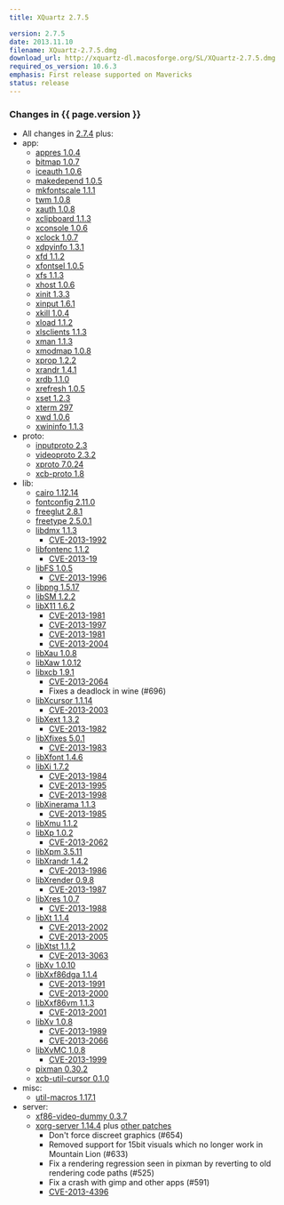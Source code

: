 ```yaml
---
title: XQuartz 2.7.5

version: 2.7.5
date: 2013.11.10
filename: XQuartz-2.7.5.dmg
download_url: http://xquartz-dl.macosforge.org/SL/XQuartz-2.7.5.dmg
required_os_version: 10.6.3
emphasis: First release supported on Mavericks
status: release
---
```


### Changes in {{ page.version }} ###
  * All changes in [2.7.4](XQuartz-2.7.4.html) plus:
  * app:
    * [appres 1.0.4](http://lists.x.org/archives/xorg-announce/2013-May/002211.html)
    * [bitmap 1.0.7](http://lists.x.org/archives/xorg-announce/2013-May/002216.html)
    * [iceauth 1.0.6](http://lists.x.org/archives/xorg-announce/2013-July/002279.html)
    * [makedepend 1.0.5](http://lists.x.org/archives/xorg-announce/2013-July/002277.html)
    * [mkfontscale 1.1.1](http://lists.x.org/archives/xorg-announce/2013-July/002267.html)
    * [twm 1.0.8](http://lists.x.org/archives/xorg-announce/2013-September/002300.html)
    * [xauth 1.0.8](http://lists.x.org/archives/xorg-announce/2013-October/002336.html)
    * [xclipboard 1.1.3](http://lists.x.org/archives/xorg-announce/2013-September/002299.html)
    * [xconsole 1.0.6](http://lists.x.org/archives/xorg-announce/2013-July/002272.html)
    * [xclock 1.0.7](http://lists.x.org/archives/xorg-announce/2013-September/002310.html)
    * [xdpyinfo 1.3.1](http://lists.x.org/archives/xorg-announce/2013-May/002217.html)
    * [xfd 1.1.2](http://lists.x.org/archives/xorg-announce/2013-July/002268.html)
    * [xfontsel 1.0.5](http://lists.x.org/archives/xorg-announce/2013-May/002213.html)
    * [xfs 1.1.3](http://lists.x.org/archives/xorg-announce/2013-April/002198.html)
    * [xhost 1.0.6](http://lists.x.org/archives/xorg-announce/2013-July/002269.html)
    * [xinit 1.3.3](http://lists.x.org/archives/xorg-announce/2013-September/002312.html)
    * [xinput 1.6.1](http://lists.x.org/archives/xorg-announce/2013-September/002321.html)
    * [xkill 1.0.4](http://lists.x.org/archives/xorg-announce/2013-September/002313.html)
    * [xload 1.1.2](http://lists.x.org/archives/xorg-announce/2013-August/002285.html)
    * [xlsclients 1.1.3](http://lists.x.org/archives/xorg-announce/2013-September/002314.html)
    * [xman 1.1.3](http://lists.x.org/archives/xorg-announce/2013-September/002302.html)
    * [xmodmap 1.0.8](http://lists.x.org/archives/xorg-announce/2013-September/002315.html)
    * [xprop 1.2.2](http://lists.x.org/archives/xorg-announce/2013-August/002290.html)
    * [xrandr 1.4.1](http://lists.x.org/archives/xorg-announce/2013-July/002270.html)
    * [xrdb 1.1.0](http://lists.x.org/archives/xorg-announce/2013-September/002316.html)
    * [xrefresh 1.0.5](http://lists.x.org/archives/xorg-announce/2013-May/002214.html)
    * [xset 1.2.3](http://lists.x.org/archives/xorg-announce/2013-August/002291.html)
    * [xterm 297](http://lists.x.org/archives/xorg/2013-September/056030.html)
    * [xwd 1.0.6](http://lists.x.org/archives/xorg-announce/2013-August/002292.html)
    * [xwininfo 1.1.3](http://lists.x.org/archives/xorg-announce/2013-May/002215.html)
  * proto:
    * [inputproto 2.3](http://lists.x.org/archives/xorg-announce/2013-March/002180.html)
    * [videoproto 2.3.2](http://lists.x.org/archives/xorg-announce/2013-July/002275.html)
    * [xproto 7.0.24](http://lists.x.org/archives/xorg-announce/2013-March/002193.html)
    * [xcb-proto 1.8](http://lists.x.org/archives/xorg-announce/2012-October/002081.html)
  * lib:
    * [cairo 1.12.14](http://cairographics.org/news/cairo-1.12.14)
    * [fontconfig 2.11.0](http://lists.freedesktop.org/archives/fontconfig/2013-October/004961.html)
    * [freeglut 2.8.1](http://freeglut.sourceforge.net/news.php)
    * [freetype 2.5.0.1](http://sourceforge.net/projects/freetype/files/freetype2/2.5.0/README/view)
    * [libdmx 1.1.3](http://lists.x.org/archives/xorg-announce/2013-May/002225.html)
      * [CVE-2013-1992](http://cve.mitre.org/cgi-bin/cvename.cgi?name=CVE-2013-1992)
    * [libfontenc 1.1.2](http://lists.x.org/archives/xorg-announce/2013-April/002204.html)
      * [CVE-2013-19](http://cve.mitre.org/cgi-bin/cvename.cgi?name=CVE-2013-19)
    * [libFS 1.0.5](http://lists.x.org/archives/xorg-announce/2013-May/002226.html)
      * [CVE-2013-1996](http://cve.mitre.org/cgi-bin/cvename.cgi?name=CVE-2013-1996)
    * [libpng 1.5.17](http://sourceforge.net/mailarchive/message.php?msg_id=31103316)
    * [libSM 1.2.2](http://lists.x.org/archives/xorg-announce/2013-September/002309.html)
    * [libX11 1.6.2](http://lists.x.org/archives/xorg-announce/2013-September/002317.html)
      * [CVE-2013-1981](http://cve.mitre.org/cgi-bin/cvename.cgi?name=CVE-2013-1981)
      * [CVE-2013-1997](http://cve.mitre.org/cgi-bin/cvename.cgi?name=CVE-2013-1997)
      * [CVE-2013-1981](http://cve.mitre.org/cgi-bin/cvename.cgi?name=CVE-2013-1981)
      * [CVE-2013-2004](http://cve.mitre.org/cgi-bin/cvename.cgi?name=CVE-2013-2004)
    * [libXau 1.0.8](http://lists.x.org/archives/xorg-announce/2013-May/002223.html)
    * [libXaw 1.0.12](http://lists.x.org/archives/xorg-announce/2013-September/002304.html)
    * [libxcb 1.9.1](http://lists.x.org/archives/xorg-announce/2013-May/002230.html)
      * [CVE-2013-2064](http://cve.mitre.org/cgi-bin/cvename.cgi?name=CVE-2013-2064)
      * Fixes a deadlock in wine (#696)
    * [libXcursor 1.1.14](http://lists.x.org/archives/xorg-announce/2013-May/002229.html)
      * [CVE-2013-2003](http://cve.mitre.org/cgi-bin/cvename.cgi?name=CVE-2013-2003)
    * [libXext 1.3.2](http://lists.x.org/archives/xorg-announce/2013-May/002240.html)
      * [CVE-2013-1982](http://cve.mitre.org/cgi-bin/cvename.cgi?name=CVE-2013-1982)
    * [libXfixes 5.0.1](http://lists.x.org/archives/xorg-announce/2013-May/002227.html)
      * [CVE-2013-1983](http://cve.mitre.org/cgi-bin/cvename.cgi?name=CVE-2013-1983)
    * [libXfont 1.4.6](http://lists.x.org/archives/xorg-announce/2013-July/002274.html)
    * [libXi 1.7.2](http://lists.x.org/archives/xorg-announce/2013-July/002257.html)
      * [CVE-2013-1984](http://cve.mitre.org/cgi-bin/cvename.cgi?name=CVE-2013-1984)
      * [CVE-2013-1995](http://cve.mitre.org/cgi-bin/cvename.cgi?name=CVE-2013-1995)
      * [CVE-2013-1998](http://cve.mitre.org/cgi-bin/cvename.cgi?name=CVE-2013-1998)
    * [libXinerama 1.1.3](http://lists.x.org/archives/xorg-announce/2013-May/002231.html)
      * [CVE-2013-1985](http://cve.mitre.org/cgi-bin/cvename.cgi?name=CVE-2013-1985)
    * [libXmu 1.1.2](http://lists.x.org/archives/xorg-announce/2013-September/002305.html)
    * [libXp 1.0.2](http://lists.x.org/archives/xorg-announce/2013-May/002232.html)
      * [CVE-2013-2062](http://cve.mitre.org/cgi-bin/cvename.cgi?name=CVE-2013-2062)
    * [libXpm 3.5.11](http://lists.x.org/archives/xorg-announce/2013-September/002306.html)
    * [libXrandr 1.4.2](http://lists.x.org/archives/xorg-announce/2013-September/002307.html)
      * [CVE-2013-1986](http://cve.mitre.org/cgi-bin/cvename.cgi?name=CVE-2013-1986)
    * [libXrender 0.9.8](http://lists.x.org/archives/xorg-announce/2013-June/002249.html)
      * [CVE-2013-1987](http://cve.mitre.org/cgi-bin/cvename.cgi?name=CVE-2013-1987)
    * [libXres 1.0.7](http://lists.x.org/archives/xorg-announce/2013-May/002233.html)
      * [CVE-2013-1988](http://cve.mitre.org/cgi-bin/cvename.cgi?name=CVE-2013-1988)
    * [libXt 1.1.4](http://lists.x.org/archives/xorg-announce/2013-May/002234.html)
      * [CVE-2013-2002](http://cve.mitre.org/cgi-bin/cvename.cgi?name=CVE-2013-2002)
      * [CVE-2013-2005](http://cve.mitre.org/cgi-bin/cvename.cgi?name=CVE-2013-2005)
    * [libXtst 1.1.2](http://lists.x.org/archives/xorg-announce/2013-May/002237.html)
      * [CVE-2013-3063](http://cve.mitre.org/cgi-bin/cvename.cgi?name=CVE-2013-2063)
    * [libXv 1.0.10](http://lists.x.org/archives/xorg-announce/2013-September/002308.html)
    * [libXxf86dga 1.1.4](http://lists.x.org/archives/xorg-announce/2013-May/002235.html)
      * [CVE-2013-1991](http://cve.mitre.org/cgi-bin/cvename.cgi?name=CVE-2013-1991)
      * [CVE-2013-2000](http://cve.mitre.org/cgi-bin/cvename.cgi?name=CVE-2013-2000)
    * [libXxf86vm 1.1.3](http://lists.x.org/archives/xorg-announce/2013-May/002236.html)
      * [CVE-2013-2001](http://cve.mitre.org/cgi-bin/cvename.cgi?name=CVE-2013-2001)
    * [libXv 1.0.8](http://lists.x.org/archives/xorg-announce/2013-May/002242.html)
      * [CVE-2013-1989](http://cve.mitre.org/cgi-bin/cvename.cgi?name=CVE-2013-1989)
      * [CVE-2013-2066](http://cve.mitre.org/cgi-bin/cvename.cgi?name=CVE-2013-2066)
    * [libXvMC 1.0.8](http://lists.x.org/archives/xorg-announce/2013-June/002250.html)
      * [CVE-2013-1999](http://cve.mitre.org/cgi-bin/cvename.cgi?name=CVE-2013-1999)
    * [pixman 0.30.2](http://lists.x.org/archives/xorg-announce/2013-August/002289.html)
    * [xcb-util-cursor 0.1.0](http://lists.x.org/archives/xorg-announce/2013-August/002295.html)
  * misc:
    * [util-macros 1.17.1](http://lists.x.org/archives/xorg-announce/2013-September/002301.html)
  * server:
    * [xf86-video-dummy 0.3.7](http://lists.x.org/archives/xorg-announce/2013-September/002318.html)
    * [xorg-server 1.14.4](http://lists.x.org/archives/xorg/2013-November/056147.html) plus [other patches](https://github.com/XQuartz/xorg-server/commits/XQuartz-2.7.5)
      * Don't force discreet graphics (#654)
      * Removed support for 15bit visuals which no longer work in Mountain Lion (#633)
      * Fix a rendering regression seen in pixman by reverting to old rendering code paths (#525)
      * Fix a crash with gimp and other apps (#591)
      * [CVE-2013-4396](http://cve.mitre.org/cgi-bin/cvename.cgi?name=CVE-2013-4396)
